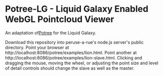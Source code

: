 # Potree-LG - Liquid Galaxy Enabled WebGL Pointcloud Viewer

An adaptation of<a href="http://potree.org/">Potree</a> for the Liquid Galaxy.

Download this repository into peruse-a-rue's node.js server's public directory.
Point your browser at http://localhost:8086/potree/examples/lion.html. Point another at 
http://localhost:8086/potree/examples/lion-slave.html. Clicking and dragging
the mouse, moving the wheel, or adjusting the point size and level of detail
controls should change the slave as well as the master.

